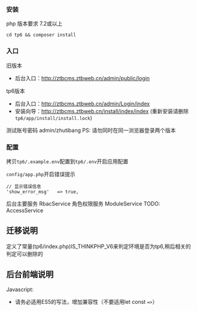 ### 安装

php 版本要求 7.2或以上

```shell script
cd tp6 && composer install
```


### 入口

旧版本
- 后台入口：http://ztbcms.ztbweb.cn/admin/public/login

tp6版本
- 后台入口：http://ztbcms.ztbweb.cn/admin/Login/index
- 安装向导：http://ztbcms.ztbweb.cn/install/index/index (重新安装请删除`tp6/app/install/install.lock`)


测试账号密码 admin/zhutibang
PS: 请勿同时在同一浏览器登录两个版本

### 配置

拷贝`tp6/.example.env`配置到`tp6/.env`开启应用配置


`config/app.php`开启错误提示
```shell script
// 显示错误信息
'show_error_msg'   => true,
```

后台主要服务
RbacService 角色权限服务
ModuleService
TODO: AccessService


## 迁移说明

定义了常量(tp6/index.php)IS_THINKPHP_V6来判定环境是否为tp6,稍后相关的判定可以删除的

## 后台前端说明

Javascript:
- 请务必适用ES5的写法，增加兼容性（不要适用let const `=>`）

